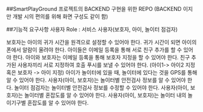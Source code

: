 ##SmartPlayGround 프로젝트의 BACKEND 구현을 위한 REPO
(BACKEND 이지만 개발 시의 편의를 위해 화면 구성도 같이 함)

##기능적 요구사항
사용자 Role : 서비스 사용자(보호자, 아이, 놀이터 점검자)

보호자는 아이의 귀가 시간을 원격으로 설정할 수 있어야 한다.
귀가 시간이 되면 아이의 폰에서 알람이 울려야 한다.
아이들은 이메일 등록을 통해 서로 친구 추가를 할 수 있어야 한다.
아이와 보호자는 이메일 등록을 통해 보호자 지정을 할 수 있어야 한다.
친구 추가된 사용자끼리 서로 지정하여 호출 푸시를 보낼 수 있어야 한다. (아이1-> 아이2 지정 혹은 보호자 -> 아이 지정)
아이가 놀이터에 있을 때, 놀이터에 있다는 것을 GPS를 통해 알 수 있어야 한다.
사용자(아이, 보호자)는 놀이터별 안전검사 정보를 알 수 있어야 한다.
놀이터 점검자는 놀이터별 안전검사 정보를 수정할 수 있어야 한다.
사용자(아이, 보호자)는 놀이터별 혼잡도를 알 수 있어야 한다.
사용자(아이, 보호자)는 놀이터 내의 놀이기구별 혼잡도를 알 수 있어야 한다.
